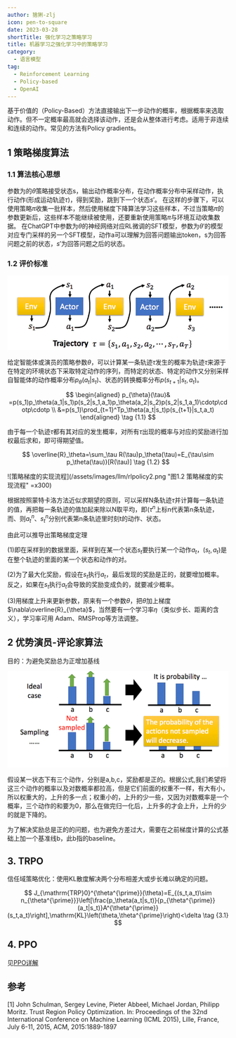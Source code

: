 ```yaml
---
author: 猞猁-zlj
icon: pen-to-square
date: 2023-03-28
shortTitle: 强化学习之策略学习
title: 机器学习之强化学习中的策略学习
category:
  - 语言模型
tag:
  - Reinforcement Learning
  - Policy-based
  - OpenAI
---
```


基于价值的（Policy-Based）方法直接输出下一步动作的概率，根据概率来选取动作。但不一定概率最高就会选择该动作，还是会从整体进行考虑。适用于非连续和连续的动作。常见的方法有Policy gradients。

<!-- more -->

## 1 策略梯度算法

### 1.1 算法核心思想

参数为的$\theta$策略接受状态s，输出动作概率分布，在动作概率分布中采样动作，执行动作(形成运动轨迹$\tau$)，得到奖励，跳到下一个状态$s'$。
在这样的步骤下，可以使用策略$\pi$收集一批样本，然后使用梯度下降算法学习这些样本，不过当策略$\pi$的参数更新后，这些样本不能继续被使用，还要重新使用策略$\pi$与环境互动收集数据。
在ChatGPT中参数为$\theta$的神经网络对应RL微调的SFT模型，参数为$\theta'$的模型对应专门采样的另一个SFT模型，动作a可以理解为回答问题输出token，s为回答问题之前的状态，$s'$为回答问题之后的状态。

### 1.2 评价标准

![智能体与环境交互示意图](/assets/images/llm/rlpolicy1.png "图1.1 智能体与环境交互示意图")

给定智能体或演员的策略参数$\theta$，可以计算某一条轨迹$\tau$发生的概率为轨迹$\tau$来源于在特定的环境状态下采取特定动作的序列，而特定的状态、特定的动作又分别采样自智能体的动作概率分布$p_{\theta}(a_{t}|s_{t})$、状态的转换概率分布$p(s_{t+1}|s_t,a_t)$。

$$
\begin{aligned}
p_{\theta}(\tau)& =p(s_1)p_\theta(a_1|s_1)p(s_2|s_1,a_1)p_\theta(a_2|s_2)p(s_2|s_1,a_1)\cdotp\cdotp\cdotp   \\
&=p(s_1)\prod_{t=1}^Tp_\theta(a_t|s_t)p(s_{t+1}|s_t,a_t)
\end{aligned}
\tag {1.1}
$$

由于每一个轨迹$\tau$都有其对应的发生概率，对所有$\tau$出现的概率与对应的奖励进行加权最后求和，即可得期望值。

$$
\overline{R}_\theta=\sum_\tau R(\tau)p_\theta(\tau)=E_{\tau\sim p_\theta(\tau)}[R(\tau)]
\tag {1.2}
$$

![策略梯度的实现流程](/assets/images/llm/rlpolicy2.png "图1.2 策略梯度的实现流程" =x300)

根据按照蒙特卡洛方法近似求期望的原则，可以采样N条轨迹$\tau$并计算每一条轨迹的值，再把每一条轨迹的值加起来除以N取平均，即($\tau^n$上标n代表第n条轨迹，而、则$a_t^n$、$s_t^n$分别代表第n条轨迹里时刻t的动作、状态。

由此可以推导出策略梯度定理

(1)即在采样到的数据里面，采样到在某一个状态$s_t$要执行某一个动作$a_t$，$(s_t, a_t)$是在整个轨迹的里面的某一个状态和动作的对。

(2)为了最大化奖励，假设在$s_t$执行$a_t$，最后发现的奖励是正的，就要增加概率。反之，如果在$s_t$执行$a_t$会导致的奖励变成负的，就要减少概率。

(3)用梯度上升来更新参数，原来有一个参数$\theta$，把$\theta$加上梯度$\nabla\overline{R}_{\theta}$，当然要有一个学习率$\eta$（类似步长、距离的含义），学习率可用 Adam、RMSProp等方法调整。

## 2 优势演员-评论家算法

目的：为避免奖励总为正增加基线

![AC原理](/assets/images/llm/rlpolicy3.png "图2.1 AC原理")

假设某一状态下有三个动作，分别是a,b,c，奖励都是正的。根据公式,我们希望将这三个动作的概率以及对数概率都拉高，但是它们前面的权重不一样，有大有小，所以权重大的，上升的多一点；权重小的，上升的少一些，又因为对数概率是一个概率，三个动作的和要为0，那么在做完归一化后，上升多的才会上升，上升的少的就是下降的。

为了解决奖励总是正的的问题，也为避免方差过大，需要在之前梯度计算的公式基础上加一个基准线b，此b指的baseline。

## 3. TRPO

信任域策略优化：使用KL散度解决两个分布相差大或步长难以确定的问题。

$$
J_{\mathrm{TRP}0}^{\theta^{\prime}}(\theta)=E_{(s_t,a_t)\sim n_{\theta^{\prime}}}\left[\frac{p_\theta(a_t|s_t)}{p_{\theta^{\prime}}(a_t|s_t)}A^{\theta^{\prime}}(s_t,a_t)\right],\mathrm{KL}\left(\theta,\theta^{\prime}\right)<\delta 
\tag {3.1}
$$

## 4. PPO

见[PPO详解](./ppo.md)


## 参考

[1] John Schulman, Sergey Levine, Pieter Abbeel, Michael Jordan, Philipp Moritz. Trust Region Policy Optimization. In: Proceedings of the 32nd International Conference on Machine Learning (ICML 2015), Lille, France, July 6-11, 2015, ACM, 2015:1889-1897